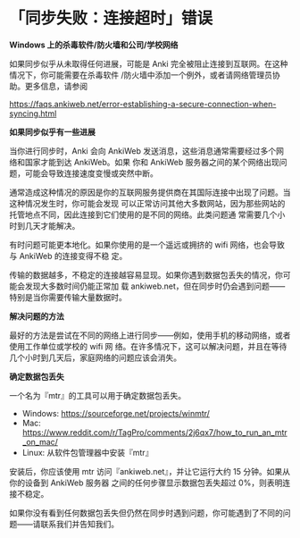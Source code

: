 # 「同步失败：连接超时」错误

**Windows 上的杀毒软件/防火墙和公司/学校网络**

如果同步似乎从未取得任何进展，可能是 Anki 完全被阻止连接到互联网。在这种情况下，你可能需要在杀毒软件
/防火墙中添加一个例外，或者请网络管理员协助。更多信息，请参阅

<https://faqs.ankiweb.net/error-establishing-a-secure-connection-when-syncing.html>

**如果同步似乎有一些进展**

当你进行同步时，Anki 会向 AnkiWeb 发送消息，这些消息通常需要经过多个网络和国家才能到达 AnkiWeb。如果
你和 AnkiWeb 服务器之间的某个网络出现问题，可能会导致连接速度变慢或突然中断。

通常造成这种情况的原因是你的互联网服务提供商在其国际连接中出现了问题。当这种情况发生时，你可能会发现
可以正常访问其他大多数网站，因为那些网站的托管地点不同，因此连接到它们使用的是不同的网络。此类问题通
常需要几个小时到几天才能解决。

有时问题可能更本地化。如果你使用的是一个遥远或拥挤的 wifi 网络，也会导致与 AnkiWeb 的连接变得不稳
定。

传输的数据越多，不稳定的连接越容易显现。如果你遇到数据包丢失的情况，你可能会发现大多数时间仍能正常加
载 ankiweb.net，但在同步时仍会遇到问题——特别是当你需要传输大量数据时。

**解决问题的方法**

最好的方法是尝试在不同的网络上进行同步——例如，使用手机的移动网络，或者使用工作单位或学校的 wifi 网
络。在许多情况下，这可以解决问题，并且在等待几个小时到几天后，家庭网络的问题应该会消失。

**确定数据包丢失**

一个名为『mtr』的工具可以用于确定数据包丢失。

- Windows: <https://sourceforge.net/projects/winmtr/>
- Mac: <https://www.reddit.com/r/TagPro/comments/2j6qx7/how_to_run_an_mtr_on_mac/>
- Linux: 从软件包管理器中安装『mtr』

安装后，你应该使用 mtr 访问『ankiweb.net』，并让它运行大约 15 分钟。如果从你的设备到 AnkiWeb 服务器
之间的任何步骤显示数据包丢失超过 0%，则表明连接不稳定。

如果你没有看到任何数据包丢失但仍然在同步时遇到问题，你可能遇到了不同的问题——请联系我们并告知我们。
